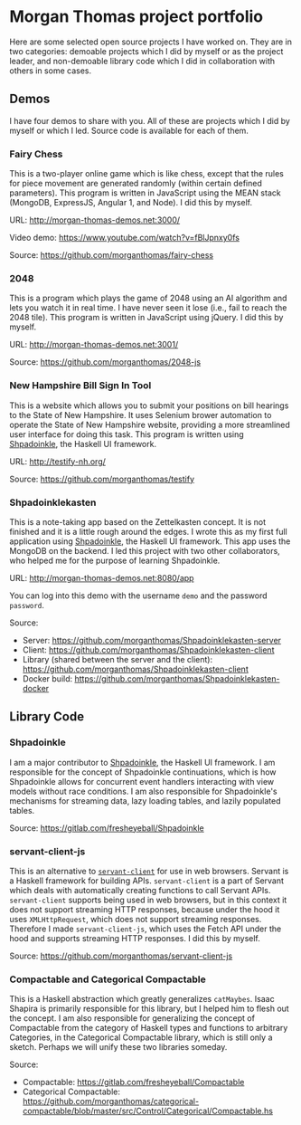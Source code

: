 # Morgan Thomas project portfolio

Here are some selected open source projects I have worked on. They are in two categories: demoable projects which I did by myself or as the project leader, and non-demoable library code which I did in collaboration with others in some cases.

## Demos

I have four demos to share with you. All of these are projects which I did by myself or which I led. Source code is available for each of them.

### Fairy Chess

This is a two-player online game which is like chess, except that the rules for piece movement are generated randomly (within certain defined parameters). This program is written in JavaScript using the MEAN stack (MongoDB, ExpressJS, Angular 1, and Node). I did this by myself.

URL: http://morgan-thomas-demos.net:3000/

Video demo: https://www.youtube.com/watch?v=fBlJpnxy0fs

Source: https://github.com/morganthomas/fairy-chess

### 2048

This is a program which plays the game of 2048 using an AI algorithm and lets you watch it in real time. I have never seen it lose (i.e., fail to reach the 2048 tile). This program is written in JavaScript using jQuery. I did this by myself.

URL: http://morgan-thomas-demos.net:3001/

Source: https://github.com/morganthomas/2048-js

### New Hampshire Bill Sign In Tool

This is a website which allows you to submit your positions on bill hearings to the State of New Hampshire. It uses Selenium brower automation to operate the State of New Hampshire website, providing a more streamlined user interface for doing this task. This program is written using [Shpadoinkle](https://shpadoinkle.org), the Haskell UI framework.

URL: http://testify-nh.org/

Source: https://github.com/morganthomas/testify

### Shpadoinklekasten

This is a note-taking app based on the Zettelkasten concept. It is not finished and it is a little rough around the edges. I wrote this as my first full application using [Shpadoinkle](http://shpadoinkle.org/), the Haskell UI framework. This app uses the MongoDB on the backend. I led this project with two other collaborators, who helped me for the purpose of learning Shpadoinkle.

URL: http://morgan-thomas-demos.net:8080/app

You can log into this demo with the username `demo` and the password `password`.

Source:
 * Server: https://github.com/morganthomas/Shpadoinklekasten-server
 * Client: https://github.com/morganthomas/Shpadoinklekasten-client
 * Library (shared between the server and the client): https://github.com/morganthomas/Shpadoinklekasten-client
 * Docker build: https://github.com/morganthomas/Shpadoinklekasten-docker

## Library Code

### Shpadoinkle

I am a major contributor to [Shpadoinkle](https://shpadoinkle.org/), the Haskell UI framework. I am responsible for the concept of Shpadoinkle continuations, which is how Shpadoinkle allows for concurrent event handlers interacting with view models without race conditions. I am also responsible for Shpadoinkle's mechanisms for streaming data, lazy loading tables, and lazily populated tables.

Source: https://gitlab.com/fresheyeball/Shpadoinkle

### servant-client-js

This is an alternative to [`servant-client`](https://github.com/haskell-servant/servant) for use in web browsers. Servant is a Haskell framework for building APIs. `servant-client` is a part of Servant which deals with automatically creating functions to call Servant APIs. `servant-client` supports being used in web browsers, but in this context it does not support streaming HTTP responses, because under the hood it uses `XMLHttpRequest`, which does not support streaming responses. Therefore I made `servant-client-js`, which uses the Fetch API under the hood and supports streaming HTTP responses. I did this by myself.

Source: https://github.com/morganthomas/servant-client-js

### Compactable and Categorical Compactable

This is a Haskell abstraction which greatly generalizes `catMaybes`. Isaac Shapira is primarily responsible for this library, but I helped him to flesh out the concept. I am also responsible for generalizing the concept of Compactable from the category of Haskell types and functions to arbitrary Categories, in the Categorical Compactable library, which is still only a sketch. Perhaps we will unify these two libraries someday.

Source:
 * Compactable: https://gitlab.com/fresheyeball/Compactable
 * Categorical Compactable: https://github.com/morganthomas/categorical-compactable/blob/master/src/Control/Categorical/Compactable.hs

